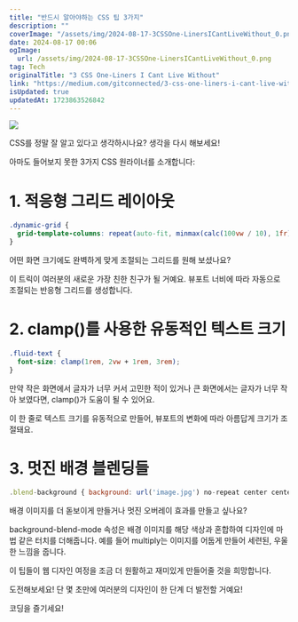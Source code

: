 ```yaml
---
title: "반드시 알아야하는 CSS 팁 3가지"
description: ""
coverImage: "/assets/img/2024-08-17-3CSSOne-LinersICantLiveWithout_0.png"
date: 2024-08-17 00:06
ogImage:
  url: /assets/img/2024-08-17-3CSSOne-LinersICantLiveWithout_0.png
tag: Tech
originalTitle: "3 CSS One-Liners I Cant Live Without"
link: "https://medium.com/gitconnected/3-css-one-liners-i-cant-live-without-8f181f8d2772"
isUpdated: true
updatedAt: 1723863526842
---
```


<img src="/assets/img/2024-08-17-3CSSOne-LinersICantLiveWithout_0.png" />

CSS를 정말 잘 알고 있다고 생각하시나요? 생각을 다시 해보세요!

아마도 들어보지 못한 3가지 CSS 원라이너를 소개합니다:

# 1. 적응형 그리드 레이아웃

<div class="content-ad"></div>

```css
.dynamic-grid {
  grid-template-columns: repeat(auto-fit, minmax(calc(100vw / 10), 1fr));
}
```

어떤 화면 크기에도 완벽하게 맞게 조절되는 그리드를 원해 보셨나요?

이 트릭이 여러분의 새로운 가장 친한 친구가 될 거예요. 뷰포트 너비에 따라 자동으로 조절되는 반응형 그리드를 생성합니다.

# 2. clamp()를 사용한 유동적인 텍스트 크기

<div class="content-ad"></div>

```css
.fluid-text {
  font-size: clamp(1rem, 2vw + 1rem, 3rem);
}
```

만약 작은 화면에서 글자가 너무 커서 고민한 적이 있거나 큰 화면에서는 글자가 너무 작아 보였다면, clamp()가 도움이 될 수 있어요.

이 한 줄로 텍스트 크기를 유동적으로 만들어, 뷰포트의 변화에 따라 아름답게 크기가 조절돼요.

# 3. 멋진 배경 블렌딩들

<div class="content-ad"></div>

```js
.blend-background { background: url('image.jpg') no-repeat center center; background-size: cover; background-blend-mode: multiply; }
```

배경 이미지를 더 돋보이게 만들거나 멋진 오버레이 효과를 만들고 싶나요?

background-blend-mode 속성은 배경 이미지를 해당 색상과 혼합하여 디자인에 마법 같은 터치를 더해줍니다. 예를 들어 multiply는 이미지를 어둡게 만들어 세련된, 우울한 느낌을 줍니다.

이 팁들이 웹 디자인 여정을 조금 더 원활하고 재미있게 만들어줄 것을 희망합니다.

<div class="content-ad"></div>

도전해보세요! 단 몇 초만에 여러분의 디자인이 한 단계 더 발전할 거예요!

코딩을 즐기세요!
